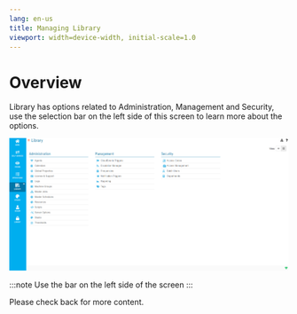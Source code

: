 ```yaml
---
lang: en-us
title: Managing Library
viewport: width=device-width, initial-scale=1.0
---
```


# Overview

Library has options related to Administration, Management and Security, use the selection bar on the left side of this screen to learn more about the options.

![Managing Library](../../../../Resources/Images/SM/Library/ManagingLibrary/ManagingLibrary.png "Managing Library")

:::note
Use the bar on the left side of the screen
:::

Please check back for more content.
